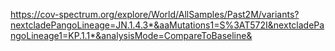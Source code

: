 
https://cov-spectrum.org/explore/World/AllSamples/Past2M/variants?nextcladePangoLineage=JN.1.4.3*&aaMutations1=S%3AT572I&nextcladePangoLineage1=KP.1.1*&analysisMode=CompareToBaseline&
